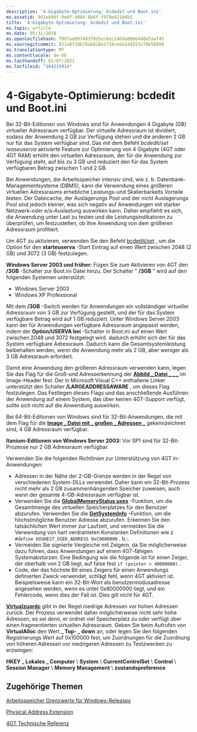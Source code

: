 ```yaml
---
description: '4-Gigabyte-Optimierung: bcdedit und Boot.ini'
ms.assetid: 991eb86f-9e6f-4084-8b6f-f979e42104b5
title: '4-Gigabyte-Optimierung: bcdedit und Boot.ini'
ms.topic: article
ms.date: 05/31/2018
ms.openlocfilehash: f997ae09748370d5ec8ec246da80b6440d7aaf45
ms.sourcegitcommit: 831e8f3db78ab820e1710cede244553c70e50500
ms.translationtype: MT
ms.contentlocale: de-DE
ms.lasthandoff: 01/07/2021
ms.locfileid: "104215914"
---
```

# <a name="4-gigabyte-tuning-bcdedit-and-bootini"></a>4-Gigabyte-Optimierung: bcdedit und Boot.ini

Bei 32-Bit-Editionen von Windows sind für Anwendungen 4 Gigabyte (GB) virtueller Adressraum verfügbar. Der virtuelle Adressraum ist dividiert, sodass der Anwendung 2 GB zur Verfügung stehen und die anderen 2 GB nur für das System verfügbar sind. Das mit dem Befehl *bcdedit/set reaseuserva* aktivierte Feature zur Optimierung von 4 Gigabyte (4GT oder 4GT RAM) erhöht den virtuellen Adressraum, der für die Anwendung zur Verfügung steht, auf bis zu 3 GB und reduziert den für das System verfügbaren Betrag zwischen 1 und 2 GB.

Bei Anwendungen, die Arbeitsspeicher intensiv sind, wie z. b. Datenbank-Managementsysteme (DBMS), kann die Verwendung eines größeren virtuellen Adressraums erhebliche Leistungs-und Skalierbarkeits Vorteile bieten. Der Dateicache, der Auslagerungs Pool und der nicht Auslagerungs Pool sind jedoch kleiner, was sich negativ auf Anwendungen mit starker Netzwerk-oder e/a-Auslastung auswirken kann. Daher empfiehlt es sich, die Anwendung unter Last zu testen und die Leistungsindikatoren zu überprüfen, um festzustellen, ob Ihre Anwendung von dem größeren Adressraum profitiert.

Um 4GT zu aktivieren, verwenden Sie den Befehl [bcdedit/set](/windows-hardware/drivers/devtest/bcdedit--set) , um die Option für den **starteuserva** -Start Eintrag auf einen Wert zwischen 2048 (2 GB) und 3072 (3 GB) festzulegen.

**Windows Server 2003 und früher:** Fügen Sie zum Aktivieren von 4GT den **/3GB** -Schalter zur Boot.ini Datei hinzu. Der Schalter " **/3GB** " wird auf den folgenden Systemen unterstützt:

-   Windows Server 2003
-   Windows XP Professional

Mit dem **/3GB** -Switch werden für Anwendungen ein vollständiger virtueller Adressraum von 3 GB zur Verfügung gestellt, und der für das System verfügbare Betrag wird auf 1 GB reduziert. Unter Windows Server 2003 kann der für Anwendungen verfügbare Adressraum angepasst werden, indem der **Option/USERVA bei** -Schalter in Boot.ini auf einen Wert zwischen 2048 und 3072 festgelegt wird. dadurch erhöht sich der für das System verfügbare Adressraum. Dadurch kann die Gesamtsystemleistung beibehalten werden, wenn die Anwendung mehr als 2 GB, aber weniger als 3 GB Adressraum erfordert.

Damit eine Anwendung den größeren Adressraum verwenden kann, legen Sie das Flag für die Groß-und Adresserkennung der [**Abbild \_ Datei \_ \_ \_**](/windows/desktop/api/dbghelp/ns-dbghelp-loaded_image) im Image-Header fest. Der in Microsoft Visual C++ enthaltene Linker unterstützt den Schalter **/LARGEADDRESSAWARE** , um dieses Flag festzulegen. Das Festlegen dieses Flags und das anschließende Ausführen der Anwendung auf einem System, das über keinen 4GT-Support verfügt, sollte sich nicht auf die Anwendung auswirken.

Bei 64-Bit-Editionen von Windows sind für 32-Bit-Anwendungen, die mit dem Flag für die [**Image \_ Datei mit \_ großen \_ Adressen \_**](/windows/desktop/api/dbghelp/ns-dbghelp-loaded_image) gekennzeichnet sind, 4 GB Adressraum verfügbar.

**Itanium-Editionen von Windows Server 2003:** Vor SP1 sind für 32-Bit-Prozesse nur 2 GB Adressraum verfügbar.

Verwenden Sie die folgenden Richtlinien zur Unterstützung von 4GT in-Anwendungen:

-   Adressen in der Nähe der 2-GB-Grenze werden in der Regel von verschiedenen System-DLLs verwendet. Daher kann ein 32-Bit-Prozess nicht mehr als 2 GB zusammenhängenden Speicher zuweisen, auch wenn der gesamte 4-GB-Adressraum verfügbar ist.
-   Verwenden Sie die [**GlobalMemoryStatus usex**](/windows/win32/api/sysinfoapi/nf-sysinfoapi-globalmemorystatusex) -Funktion, um die Gesamtmenge des virtuellen Speicherplatzes für den Benutzer abzurufen. Verwenden Sie die [**GetSystemInfo**](/windows/desktop/api/sysinfoapi/nf-sysinfoapi-getsysteminfo) -Funktion, um die höchstmögliche Benutzer Adresse abzurufen. Erkennen Sie den tatsächlichen Wert immer zur Laufzeit, und vermeiden Sie die Verwendung von hart verdrahteten Konstanten Definitionen wie z `#define HIGHEST_USER_ADDRESS 0xC0000000` . b.:.
-   Vermeiden Sie signierte Vergleiche mit Zeigern, da Sie möglicherweise dazu führen, dass Anwendungen auf einem 4GT-fähigen Systemabstürzen. Eine Bedingung wie die folgende ist für einen Zeiger, der oberhalb von 2 GB liegt, auf false fest `if (pointer > 40000000)` .
-   Code, der das höchste Bit eines Zeigers für einen Anwendungs definierten Zweck verwendet, schlägt fehl, wenn 4GT aktiviert ist. Beispielsweise kann ein 32-Bit-Wort als benutzermodusadresse angesehen werden, wenn es unter 0x80000000 liegt, und ein Fehlercode, wenn dies der Fall ist. Dies gilt nicht für 4GT.

[**Virtualzuordc**](/windows/win32/api/memoryapi/nf-memoryapi-virtualalloc) gibt in der Regel niedrige Adressen vor hohen Adressen zurück. Der Prozess verwendet daher möglicherweise nicht sehr hohe Adressen, es sei denn, er ordnet viel Speicherplatz zu oder verfügt über einen fragmentierten virtuellen Adressraum. Geben Sie beim Aufrufen von **VirtualAlloc** den Wert **\_ Top- \_ down** an, oder legen Sie den folgenden Registrierungs Wert auf 0x100000 fest, um Zuordnungen für die Zuordnung von höheren Adressen vor niedrigeren Adressen zu Testzwecken zu erzwingen:

**HKEY \_ Lokales \_ Computer** \\ **System** \\ **CurrentControlSet** \\ **Control** \\ **Session Manager** \\ **Memory Management** \\ **zustandspreference**

## <a name="related-topics"></a>Zugehörige Themen

<dl> <dt>

[Arbeitsspeicher Grenzwerte für Windows-Releases](memory-limits-for-windows-releases.md)
</dt> <dt>

[Physical Address Extension](physical-address-extension.md)
</dt> <dt>

[4GT Technische Referenz](/previous-versions/windows/it-pro/windows-server-2003/cc778496(v=ws.10))
</dt> </dl>

 

 
